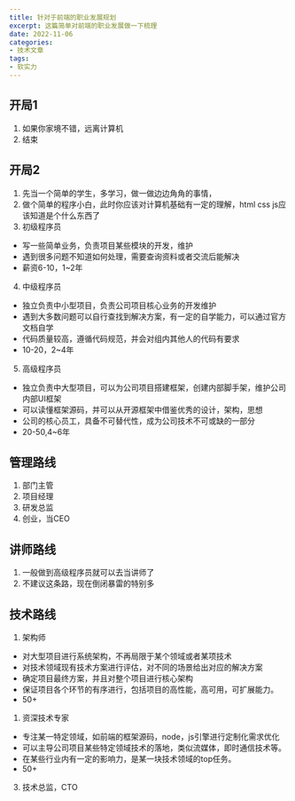 ```yaml
---
title: 针对于前端的职业发展规划
excerpt: 这篇简单对前端的职业发展做一下梳理
date: 2022-11-06
categories:
- 技术文章
tags:
- 软实力
---
```


## 开局1
1. 如果你家境不错，远离计算机
2. 结束

## 开局2
1. 先当一个简单的学生，多学习，做一做边边角角的事情，
2. 做个简单的程序小白，此时你应该对计算机基础有一定的理解，html css js应该知道是个什么东西了
3. 初级程序员
  - 写一些简单业务，负责项目某些模块的开发，维护
  - 遇到很多问题不知道如何处理，需要查询资料或者交流后能解决
  - 薪资6-10，1~2年
4. 中级程序员
  - 独立负责中小型项目，负责公司项目核心业务的开发维护
  - 遇到大多数问题可以自行查找到解决方案，有一定的自学能力，可以通过官方文档自学
  - 代码质量较高，遵循代码规范，并会对组内其他人的代码有要求
  - 10-20，2~4年
5. 高级程序员
  - 独立负责中大型项目，可以为公司项目搭建框架，创建内部脚手架，维护公司内部UI框架
  - 可以读懂框架源码，并可以从开源框架中借鉴优秀的设计，架构，思想
  - 公司的核心员工，具备不可替代性，成为公司技术不可或缺的一部分
  - 20-50,4~6年

## 管理路线
1. 部门主管
2. 项目经理
3. 研发总监
4. 创业，当CEO

## 讲师路线
1. 一般做到高级程序员就可以去当讲师了
2. 不建议这条路，现在倒闭暴雷的特别多

## 技术路线
1. 架构师
  - 对大型项目进行系统架构，不再局限于某个领域或者某项技术
  - 对技术领域现有技术方案进行评估，对不同的场景给出对应的解决方案
  - 确定项目最终方案，并且对整个项目进行核心架构
  - 保证项目各个环节的有序进行，包括项目的高性能，高可用，可扩展能力。
  - 50+
1. 资深技术专家
  - 专注某一特定领域，如前端的框架源码，node，js引擎进行定制化需求优化
  - 可以主导公司项目某些特定领域技术的落地，类似流媒体，即时通信技术等。
  - 在某些行业内有一定的影响力，是某一块技术领域的top任务。
  - 50+
3. 技术总监，CTO




